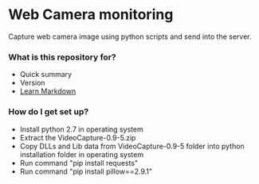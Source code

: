 # Web Camera monitoring  #

Capture web camera image using python scripts and send into the server.

### What is this repository for? ###

* Quick summary
* Version
* [Learn Markdown](https://bitbucket.org/tutorials/markdowndemo)

### How do I get set up? ###

* Install python 2.7 in operating system
* Extract the VideoCapture-0.9-5.zip 
* Copy DLLs and Lib data from VideoCapture-0.9-5 folder into python installation folder in operating system
* Run command "pip install requests"
* Run command "pip install pillow==2.9.1"